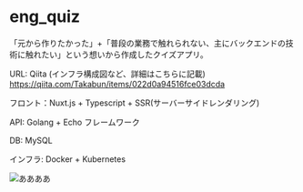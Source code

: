 # eng_quiz

「元から作りたかった」+「普段の業務で触れられない、主にバックエンドの技術に触れたい」という想いから作成したクイズアプリ。

URL:
Qiita (インフラ構成図など、詳細はこちらに記載) https://qiita.com/Takabun/items/022d0a94516fce03dcda

フロント：Nuxt.js + Typescript + SSR(サーバーサイドレンダリング)

API: Golang + Echo フレームワーク

DB: MySQL

インフラ: Docker + Kubernetes


![ああああ](https://camo.qiitausercontent.com/b244f80abdade4848f5d804ee9a7f8114060a1a6/68747470733a2f2f71696974612d696d6167652d73746f72652e73332e61702d6e6f727468656173742d312e616d617a6f6e6177732e636f6d2f302f3433353339312f63376661383962312d373362312d323533302d323962342d3938383462326135396330362e706e67)
